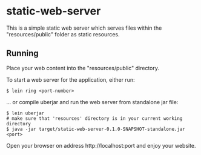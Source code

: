 # static-web-server

This is a simple static web server which serves files within the
"resources/public" folder as static resources.

## Running

Place your web content into the "resources/public" directory.

To start a web server for the application, either run:

    $ lein ring <port-number>

... or compile uberjar and run the web server from standalone jar file:

    $ lein uberjar
    # make sure that 'resources' directory is in your current working directory
    $ java -jar target/static-web-server-0.1.0-SNAPSHOT-standalone.jar <port>


Open your browser on address http://localhost:port and enjoy your website.
